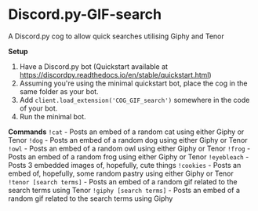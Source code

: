 # Discord.py-GIF-search
A Discord.py cog to allow quick searches utilising Giphy and Tenor

**Setup**
1. Have a Discord.py bot (Quickstart available at https://discordpy.readthedocs.io/en/stable/quickstart.html)
2. Assuming you're using the minimal quickstart bot, place the cog in the same folder as your bot. 
3. Add    ```client.load_extension('COG_GIF_search')``` somewhere in the code of your bot.
4. Run the minimal bot.

**Commands**
```!cat``` - Posts an embed of a random cat using either Giphy or Tenor
```!dog``` - Posts an embed of a random dog using either Giphy or Tenor
```!owl``` - Posts an embed of a random owl using either Giphy or Tenor
```!frog``` - Posts an embed of a random frog using either Giphy or Tenor
```!eyebleach``` - Posts 3 embedded images of, hopefully, cute things
```!cookies``` - Posts an embed of, hopefully, some random pastry using either Giphy or Tenor
```!tenor [search terms]``` - Posts an embed of a random gif related to the search terms using Tenor
```!giphy [search terms]``` - Posts an embed of a random gif related to the search terms using Giphy

